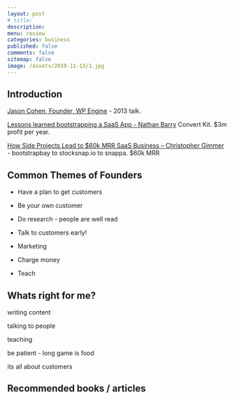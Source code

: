 ```yaml
---
layout: post
# title: 
description: 
menu: review
categories: business
published: false 
comments: false     
sitemap: false
image: /assets/2019-11-13/1.jpg
---
```



<!-- [![alt text](/assets/2021-08-04/local.jpg "local")](/assets/2021-08-04/local.jpg) -->
<!-- [![alt text](/assets/2021-08-29/error.jpg "error"){:width="500px"}](/assets/2021-08-29/error.jpg) -->

## Introduction

[Jason Cohen, Founder, WP Engine](https://www.youtube.com/watch?v=otbnC2zE2rw&t=3188s) - 2013 talk.

[Lessons learned bootstrapping a SaaS App - Nathan Barry](https://www.youtube.com/watch?v=hCRMzMnAb40) Convert Kit. $3m profit per year.

[How Side Projects Lead to $60k MRR SaaS Business – Christopher Gimmer](https://www.youtube.com/watch?v=TlDGw6RglNA) - bootstrapbay to stocksnap.io to snappa. $60k MRR

## Common Themes of Founders

- Have a plan to get customers

- Be your own customer

- Do research - people are well read

- Talk to customers early!
   
- Marketing

- Charge money
- Teach


## Whats right for me?

writing content

talking to people

teaching

be patient - long game is food

its all about customers


## Recommended books / articles